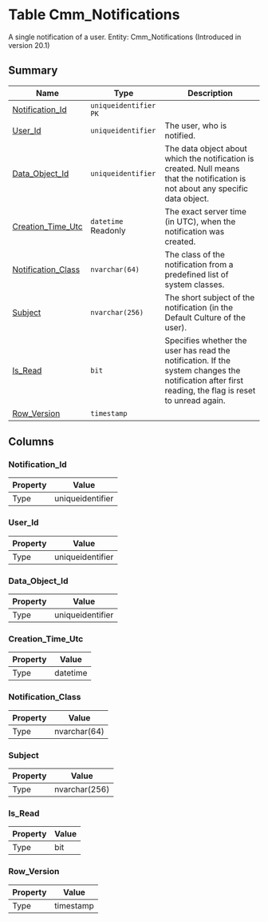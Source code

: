 # Table Cmm_Notifications

A single notification of a user. Entity: Cmm_Notifications (Introduced in version 20.1)

## Summary

| Name | Type | Description |
| - | - | --- |
|[Notification_Id](#notification_id)|`uniqueidentifier` `PK`||
|[User_Id](#user_id)|`uniqueidentifier` |The user, who is notified.|
|[Data_Object_Id](#data_object_id)|`uniqueidentifier` |The data object about which the notification is created. Null means that the notification is not about any specific data object.|
|[Creation_Time_Utc](#creation_time_utc)|`datetime` Readonly|The exact server time (in UTC), when the notification was created.|
|[Notification_Class](#notification_class)|`nvarchar(64)` |The class of the notification from a predefined list of system classes.|
|[Subject](#subject)|`nvarchar(256)` |The short subject of the notification (in the Default Culture of the user).|
|[Is_Read](#is_read)|`bit` |Specifies whether the user has read the notification. If the system changes the notification after first reading, the flag is reset to unread again.|
|[Row_Version](#row_version)|`timestamp` ||

## Columns

### Notification_Id

| Property | Value |
| - | - |
|Type|uniqueidentifier|

### User_Id

| Property | Value |
| - | - |
|Type|uniqueidentifier|

### Data_Object_Id

| Property | Value |
| - | - |
|Type|uniqueidentifier|

### Creation_Time_Utc

| Property | Value |
| - | - |
|Type|datetime|

### Notification_Class

| Property | Value |
| - | - |
|Type|nvarchar(64)|

### Subject

| Property | Value |
| - | - |
|Type|nvarchar(256)|

### Is_Read

| Property | Value |
| - | - |
|Type|bit|

### Row_Version

| Property | Value |
| - | - |
|Type|timestamp|


